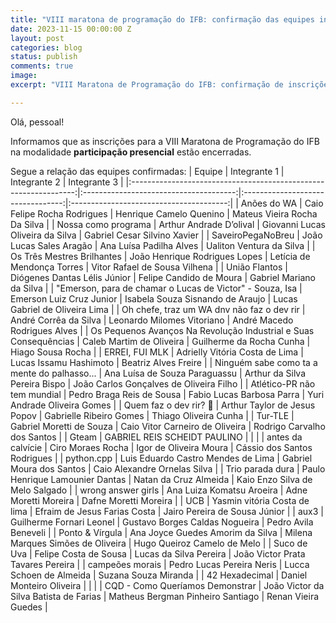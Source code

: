 ```yaml
---
title: "VIII maratona de programação do IFB: confirmação das equipes inscritas"
date: 2023-11-15 00:00:00 Z
layout: post
categories: blog
status: publish
comments: true
image:
excerpt: "VIII Maratona de Programação do IFB: confirmação de inscrições presenciais"

---
```


Olá, pessoal!

Informamos que as inscrições para a VIII Maratona de Programação do IFB na modalidade **participação presencial** estão encerradas.

Segue a relação das equipes confirmadas:
|                              Equipe                              |              Integrante 1              |            Integrante 2           |               Integrante 3              |
|:----------------------------------------------------------------:|:--------------------------------------:|:---------------------------------:|:---------------------------------------:|
| Anões do WA                                                      | Caio Felipe Rocha Rodrigues            | Henrique Camelo Quenino           | Mateus Vieira Rocha Da Silva            |
| Nossa como programa                                              | Arthur Andrade D’olival                | Giovanni Lucas Oliveira da Silva  | Gabriel Cesar Silvino Xavier            |
| SaveiroPegaNoBreu                                                | João Lucas Sales Aragão                | Ana Luísa Padilha Alves           | Ualiton Ventura da Silva                |
| Os Três Mestres Brilhantes                                       | João Henrique Rodrigues Lopes          | Letícia de Mendonça Torres        | Vitor Rafael de Sousa Vilhena           |
| União Flantos                                                    | Diógenes Dantas Lélis Júnior           | Felipe Candido de Moura           | Gabriel Mariano da Silva                |
| "Emerson, para de chamar o Lucas de Victor" - Souza, Isa         | Emerson Luiz Cruz Junior               | Isabela Souza Sisnando de Araujo  | Lucas Gabriel de Oliveira Lima          |
| Oh chefe, traz um WA dnv não faz o dev rir                       | André Corrêa da Silva                  | Leonardo Milomes Vitoriano        | André Macedo Rodrigues Alves            |
| Os Pequenos Avanços Na Revolução Industrial e Suas Consequências | Caleb Martim de Oliveira               | Guilherme da Rocha Cunha          | Hiago Sousa Rocha                       |
| ERREI, FUI MLK                                                   | Adrielly Vitória Costa de Lima         | Lucas Issamu Hashimoto            | Beatriz Alves Freire                    |
| Ninguém sabe como ta a mente do palhasso...                      | Ana Luísa de Souza Paraguassu          | Arthur da Silva Pereira Bispo     | João Carlos Gonçalves de Oliveira Filho |
| Atlético-PR não tem mundial                                      | Pedro Braga Reis de Sousa              | Fabio Lucas Barbosa Parra         | Yuri Andrade Oliveira Gomes             |
| Quem faz o dev rir? 🤡                                            | Arthur Taylor de Jesus Popov           | Gabrielle Ribeiro Gomes           | Thiago Oliveira Cunha                   |
| Tur-TLE                                                          | Gabriel Moretti de Souza               | Caio Vitor Carneiro de Oliveira   | Rodrigo Carvalho dos Santos             |
| Gteam                                                            | GABRIEL REIS SCHEIDT PAULINO           |                                   |                                         |
| antes da calvície                                                | Ciro Moraes Rocha                      | Igor de Oliveira Moura            | Cássio dos Santos Rodrigues             |
| python.cpp                                                       | Luis Eduardo Castro Mendes de Lima     | Gabriel Moura dos Santos          | Caio Alexandre Ornelas Silva            |
| Trio parada dura                                                 | Paulo Henrique Lamounier Dantas        | Natan da Cruz Almeida             | Kaio Enzo Silva de Melo Salgado         |
| wrong answer girls                                               | Ana Luiza Komatsu Aroeira              | Adne Moretti Moreira              | Dafne Moretti Moreira                   |
| UCB                                                              | Yasmin vitória Costa de lima           | Efraim de Jesus Farias Costa      | Jairo Pereira de Sousa Júnior           |
| aux3                                                             | Guilherme Fornari Leonel               | Gustavo Borges Caldas Nogueira    | Pedro Avila Beneveli                    |
| Ponto & Vírgula                                                  | Ana Joyce Guedes Amorim da Silva       | Milena Marques Simões de Oliveira | Hugo Queiroz Camelo de Melo             |
| Suco de Uva                                                      | Felipe Costa de Sousa                  | Lucas da Silva Pereira            | João Victor Prata Tavares Pereira       |
| campeões morais                                                  | Pedro Lucas Pereira Neris              | Lucca Schoen de Almeida           | Suzana Souza Miranda                    |
| 42 Hexadecimal                                                   | Daniel Monteiro Oliveira               |                                   |                                         |
| CQD - Como Queríamos Demonstrar                                  | João Victor da Silva Batista de Farias | Matheus Bergman Pinheiro Santiago | Renan Vieira Guedes                     |